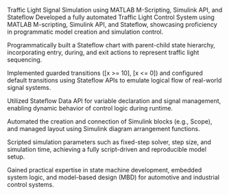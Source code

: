 Traffic Light Signal Simulation using MATLAB M-Scripting, Simulink API, and Stateflow
Developed a fully automated Traffic Light Control System using MATLAB M-scripting, Simulink API, and Stateflow, showcasing proficiency in programmatic model creation and simulation control.

Programmatically built a Stateflow chart with parent-child state hierarchy, incorporating entry, during, and exit actions to represent traffic light sequencing.

Implemented guarded transitions ([x >= 10], [x <= 0]) and configured default transitions using Stateflow APIs to emulate logical flow of real-world signal systems.

Utilized Stateflow Data API for variable declaration and signal management, enabling dynamic behavior of control logic during runtime.

Automated the creation and connection of Simulink blocks (e.g., Scope), and managed layout using Simulink diagram arrangement functions.

Scripted simulation parameters such as fixed-step solver, step size, and simulation time, achieving a fully script-driven and reproducible model setup.

Gained practical expertise in state machine development, embedded system logic, and model-based design (MBD) for automotive and industrial control systems.
